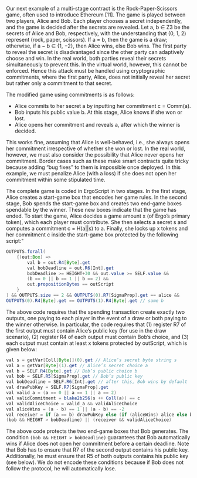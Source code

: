 Our next example of a multi-stage contract is the Rock-Paper-Scissors game, often used to introduce Ethereum [11]. The game is played between two players, Alice and Bob. Each player chooses a secret independently, and the game is decided after the secrets are revealed.
Let a, b ∈ Z3 be the secrets of Alice and Bob, respectively, with the understanding that (0, 1, 2) represent (rock, paper, scissors). If a = b, then the game is a draw; otherwise, if a − b ∈ {1, −2}, then Alice wins, else Bob wins. The first party to reveal the secret is disadvantaged since the other party can adaptively choose and win. In the real world, both parties reveal their secrets simultaneously to prevent this. In the virtual world, however, this cannot be enforced. Hence this attack must be handled using cryptographic commitments, where the first party, Alice, does not initially reveal her secret but rather only a commitment to that secret.

The modified game using commitments is as follows:

- Alice commits to her secret a by inputting her commitment c = Comm(a).
- Bob inputs his public value b. At this stage, Alice knows if she won or lost.
- Alice opens her commitment and reveals a, after which the winner is decided.

This works fine, assuming that Alice is well-behaved, i.e., she always opens her commitment irrespective of whether she won or lost. In the real world, however, we must also consider the possibility that Alice never opens her commitment. Border cases such as these make smart contracts quite tricky because adding “bug fixes” to them is impossible once deployed. In this example, we must penalize Alice (with a loss) if she does not open her commitment within some stipulated time.

The complete game is coded in ErgoScript in two stages. In the first stage, Alice creates a start-game box that encodes her game rules. In the second stage, Bob spends the start-game box and creates two end-game boxes spendable by the winner. These new boxes indicate that the game has ended.
To start the game, Alice decides a game amount x (of Ergo’s primary token), which each player must contribute. She then selects a secret s and computes a commitment c = H(a||s) to a. Finally, she locks up x tokens and her commitment c inside the start-game box protected by the following script:"

```java
OUTPUTS.forall(
    {(out:Box) =>
        val b = out.R4[Byte].get
        val bobDeadline = out.R6[Int].get
        bobDeadline >= HEIGHT+30 && out.value >= SELF.value &&
        (b == 0 || b == 1 || b == 2) &&
        out.propositionBytes == outScript
    }
) && OUTPUTS.size == 2 && OUTPUTS(0).R7[SigmaProp].get == alice &&
OUTPUTS(0).R4[Byte].get == OUTPUTS(1).R4[Byte].get // same b
```

The above code requires that the spending transaction create exactly two outputs, one paying to each player in the event of a draw or both paying to the winner otherwise. In particular, the code requires that (1) register R7 of the first output must contain Alice’s public key (for use in the draw scenario), (2) register R4 of each output must contain Bob’s choice, and (3) each output must contain at least x tokens protected by outScript, which is given below:

```java
val s = getVar[Coll[Byte]](0).get // Alice’s secret byte string s
val a = getVar[Byte](1).get // Alice’s secret choice a
val b = SELF.R4[Byte].get // Bob’s public choice b
val bob = SELF.R5[SigmaProp].get // Bob’s public key
val bobDeadline = SELF.R6[Int].get // after this, Bob wins by default
val drawPubKey = SELF.R7[SigmaProp].get
val valid_a = (a == 0 || a == 1 || a == 2)
val validCommitment = blake2b256(s ++ Coll(a)) == c
val validAliceChoice = valid_a && validAliceChoice
val aliceWins = (a - b) == 1 || (a - b) == -2
val receiver = if (a == b) drawPubKey else (if (aliceWins) alice else bob)
(bob && HEIGHT > bobDeadline) || (receiver && validAliceChoice)
```

The above code protects the two end-game boxes that Bob generates. The condition `(bob && HEIGHT > bobDeadline)` guarantees that Bob automatically wins if Alice does not open her commitment before a certain deadline. Note that Bob has to ensure that R7 of the second output contains his public key. Additionally, he must ensure that R5 of both outputs contains his public key (see below). We do not encode these conditions because if Bob does not follow the protocol, he will automatically lose.
